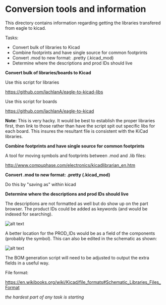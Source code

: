 Conversion tools and information
====================================

This directory contains information regarding getting the libraries transfered from eagle to kicad.

Tasks:

* Convert bulk of libraries to Kicad
* Combine footprints and have single source for common footprints
* Convert .mod to new format: .pretty (.kicad_mod)
* Determine where the descriptions and prod IDs should live

**Convert bulk of libraries/boards to Kicad**

Use this script for libraries

https://github.com/lachlanA/eagle-to-kicad-libs

Use this script for boards

https://github.com/lachlanA/eagle-to-kicad

**Note:** This is very hacky.  It would be best to establish the proper libraries first, then link to those rather than have the script spit out specific libs for each board.  This insures the resultant file is consistent with the KiCad libraries.

**Combine footprints and have single source for common footprints**

A tool for moving symbols and footprints between .mod and .lib files:

http://www.compuphase.com/electronics/kicadlibrarian_en.htm

**Convert .mod to new format: .pretty (.kicad_mod)**

Do this by "saving as" within kicad

**Determine where the descriptions and prod IDs should live**

The descriptions are not formatted as well but do show up on the part browser.  The product IDs could be added as keywords (and would be indexed for searching).

![alt text](https://github.com/sparkfun/SparkFun-KiCad-Libraries/blob/master/Conversion/description_tag_example.jpg?raw=true "Example description")

A better location for the PROD_IDs would be as a field of the components (probably the symbol).  This can also be edited in the schematic as shown:

![alt text](https://github.com/sparkfun/SparkFun-KiCad-Libraries/blob/master/Conversion/fieldsView.jpg?raw=true "Example description")

The BOM generation script will need to be adjusted to output the extra fields in a useful way.

File format:

https://en.wikibooks.org/wiki/Kicad/file_formats#Schematic_Libraries_Files_Format

*the hardest part of any task is starting* 
